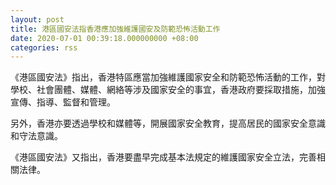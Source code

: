 ```yaml
---
layout: post
title: 港區國安法指香港應加強維護國安及防範恐怖活動工作
date: 2020-07-01 00:39:18.000000000 +08:00
categories: rss
---
```


《港區國安法》指出，香港特區應當加強維護國家安全和防範恐怖活動的工作，對學校、社會團體、媒體、網絡等涉及國家安全的事宜，香港政府要採取措施，加強宣傳、指導、監督和管理。

另外，香港亦要透過學校和媒體等，開展國家安全教育，提高居民的國家安全意識和守法意識。

《港區國安法》又指出，香港要盡早完成基本法規定的維護國家安全立法，完善相關法律。

